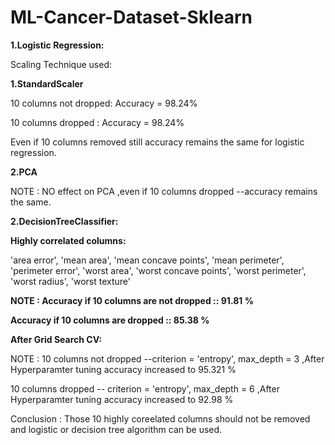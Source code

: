 # ML-Cancer-Dataset-Sklearn

**1.Logistic Regression:**

Scaling Technique used:

**1.StandardScaler**

10 columns not dropped: Accuracy = 98.24%

10 columns dropped : Accuracy = 98.24%

Even if 10 columns removed still accuracy remains the same for logistic regression.

**2.PCA**

NOTE : NO effect on PCA ,even if 10 columns dropped --accuracy remains the same.

**2.DecisionTreeClassifier:**

**Highly correlated columns:**

'area error',
 'mean area',
 'mean concave points',
 'mean perimeter',
 'perimeter error',
 'worst area',
 'worst concave points',
 'worst perimeter',
 'worst radius',
 'worst texture'
 
**NOTE : Accuracy if 10 columns are not dropped :: 91.81 %**
 
 **Accuracy if 10 columns are dropped :: 85.38 %**
       
  **After Grid Search CV:**
       
NOTE : 10 columns not dropped --criterion = 'entropy', max_depth = 3 ,After Hyperparamter tuning accuracy increased to 95.321 %

10 columns dropped -- criterion = 'entropy', max_depth = 6 ,After Hyperparamter tuning accuracy increased to 92.98 %


Conclusion : Those 10 highly coreelated columns should not be removed and logistic or decision tree algorithm can be used.
